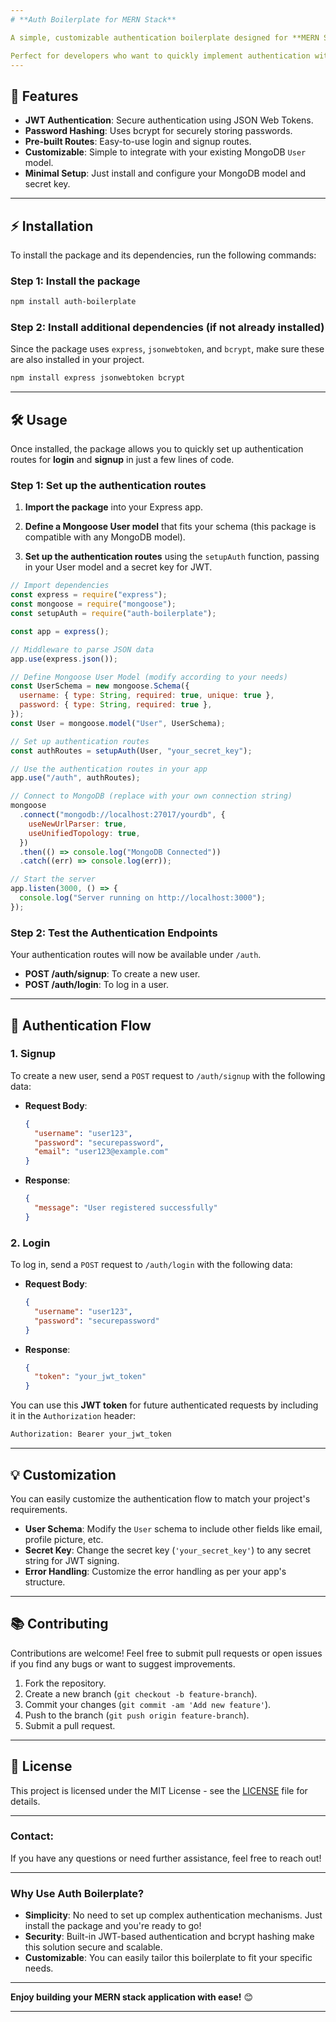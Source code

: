 ```yaml
---
# **Auth Boilerplate for MERN Stack**

A simple, customizable authentication boilerplate designed for **MERN Stack** applications. This package provides pre-built routes for **login** and **signup**, along with JWT-based authentication and bcrypt password hashing.

Perfect for developers who want to quickly implement authentication without manually writing all the boilerplate code.
---
```


## 🚀 **Features**

- **JWT Authentication**: Secure authentication using JSON Web Tokens.
- **Password Hashing**: Uses bcrypt for securely storing passwords.
- **Pre-built Routes**: Easy-to-use login and signup routes.
- **Customizable**: Simple to integrate with your existing MongoDB `User` model.
- **Minimal Setup**: Just install and configure your MongoDB model and secret key.

---

## ⚡ **Installation**

To install the package and its dependencies, run the following commands:

### Step 1: Install the package

```bash
npm install auth-boilerplate
```

### Step 2: Install additional dependencies (if not already installed)

Since the package uses `express`, `jsonwebtoken`, and `bcrypt`, make sure these are also installed in your project.

```bash
npm install express jsonwebtoken bcrypt
```

---

## 🛠️ **Usage**

Once installed, the package allows you to quickly set up authentication routes for **login** and **signup** in just a few lines of code.

### Step 1: Set up the authentication routes

1. **Import the package** into your Express app.

2. **Define a Mongoose User model** that fits your schema (this package is compatible with any MongoDB model).

3. **Set up the authentication routes** using the `setupAuth` function, passing in your User model and a secret key for JWT.

```javascript
// Import dependencies
const express = require("express");
const mongoose = require("mongoose");
const setupAuth = require("auth-boilerplate");

const app = express();

// Middleware to parse JSON data
app.use(express.json());

// Define Mongoose User Model (modify according to your needs)
const UserSchema = new mongoose.Schema({
  username: { type: String, required: true, unique: true },
  password: { type: String, required: true },
});
const User = mongoose.model("User", UserSchema);

// Set up authentication routes
const authRoutes = setupAuth(User, "your_secret_key");

// Use the authentication routes in your app
app.use("/auth", authRoutes);

// Connect to MongoDB (replace with your own connection string)
mongoose
  .connect("mongodb://localhost:27017/yourdb", {
    useNewUrlParser: true,
    useUnifiedTopology: true,
  })
  .then(() => console.log("MongoDB Connected"))
  .catch((err) => console.log(err));

// Start the server
app.listen(3000, () => {
  console.log("Server running on http://localhost:3000");
});
```

### Step 2: Test the Authentication Endpoints

Your authentication routes will now be available under `/auth`.

- **POST /auth/signup**: To create a new user.
- **POST /auth/login**: To log in a user.

---

## 🔑 **Authentication Flow**

### 1. **Signup**

To create a new user, send a `POST` request to `/auth/signup` with the following data:

- **Request Body**:

  ```json
  {
    "username": "user123",
    "password": "securepassword",
    "email": "user123@example.com"
  }
  ```

- **Response**:
  ```json
  {
    "message": "User registered successfully"
  }
  ```

### 2. **Login**

To log in, send a `POST` request to `/auth/login` with the following data:

- **Request Body**:

  ```json
  {
    "username": "user123",
    "password": "securepassword"
  }
  ```

- **Response**:
  ```json
  {
    "token": "your_jwt_token"
  }
  ```

You can use this **JWT token** for future authenticated requests by including it in the `Authorization` header:

```bash
Authorization: Bearer your_jwt_token
```

---

## 💡 **Customization**

You can easily customize the authentication flow to match your project's requirements.

- **User Schema**: Modify the `User` schema to include other fields like email, profile picture, etc.
- **Secret Key**: Change the secret key (`'your_secret_key'`) to any secret string for JWT signing.
- **Error Handling**: Customize the error handling as per your app's structure.

---

## 📚 **Contributing**

Contributions are welcome! Feel free to submit pull requests or open issues if you find any bugs or want to suggest improvements.

1. Fork the repository.
2. Create a new branch (`git checkout -b feature-branch`).
3. Commit your changes (`git commit -am 'Add new feature'`).
4. Push to the branch (`git push origin feature-branch`).
5. Submit a pull request.

---

## 📑 **License**

This project is licensed under the MIT License - see the [LICENSE](LICENSE) file for details.

---

### **Contact**:

If you have any questions or need further assistance, feel free to reach out!

---

### **Why Use Auth Boilerplate?**

- **Simplicity**: No need to set up complex authentication mechanisms. Just install the package and you're ready to go!
- **Security**: Built-in JWT-based authentication and bcrypt hashing make this solution secure and scalable.
- **Customizable**: You can easily tailor this boilerplate to fit your specific needs.

---

**Enjoy building your MERN stack application with ease!** 😊

---
